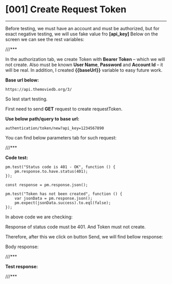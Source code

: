# [001] Create Request Token
___
Before testing, we must have an account and must be authorized, but for exact negative testing, we will use fake value fro __[api_key]__
Below on the screen we can see the rest variables:
 
///***

In the authorization tab, we create Token with __Bearer Token__ – which we will not create.
Also must be known __User Name__, __Password__ and __Account Id__ – it will be real.
In addition, I created __{{baseUrl}}__ variable to easy future work. 

__Base url below:__
```
https://api.themoviedb.org/3/
```
So lest start testing. 

First need to send __GET__ request to create requestToken. 

__Use below path/query to base url:__
```
authentication/token/new?api_key=1234567890
```

You can find below parameters tab for such request:

///***

__Code test:__
```
pm.test("Status code is 401 - OK", function () {
    pm.response.to.have.status(401);
});

const response = pm.response.json();

pm.test("Token has not been created", function () {
    var jsonData = pm.response.json();
    pm.expect(jsonData.success).to.eql(false);
});
```
In above code we are checking:

Response of status code must be 401. And Token must not create.

Therefore, after this we click on button Send, we will find bellow response:

Body response:

///***

__Test response:__

///***




